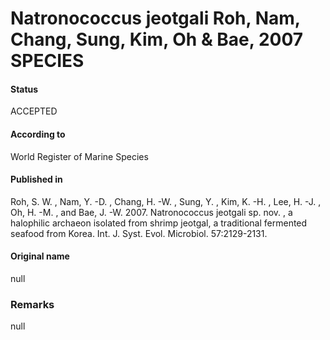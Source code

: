 # Natronococcus jeotgali Roh, Nam, Chang, Sung, Kim, Oh & Bae, 2007 SPECIES

#### Status
ACCEPTED

#### According to
World Register of Marine Species

#### Published in
Roh, S. W. , Nam, Y. -D. , Chang, H. -W. , Sung, Y. , Kim, K. -H. , Lee, H. -J. , Oh, H. -M. , and Bae, J. -W. 2007. Natronococcus jeotgali sp. nov. , a halophilic archaeon isolated from shrimp jeotgal, a traditional fermented seafood from Korea. Int. J. Syst. Evol. Microbiol. 57:2129-2131.

#### Original name
null

### Remarks
null